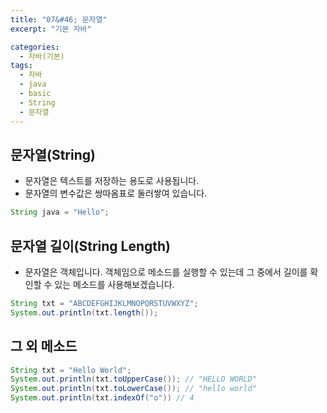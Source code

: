 ```yaml
---
title: "07&#46; 문자열"
excerpt: "기본 자바"

categories:
  - 자바(기본)
tags:
  - 자바
  - java
  - basic
  - String
  - 문자열
---
```


## 문자열(String)
- 문자열은 텍스트를 저장하는 용도로 사용됩니다.
- 문자열의 변수값은 쌍따옴표로 둘러쌓여 있습니다.
```java
String java = "Hello";
```

## 문자열 길이(String Length)
- 문자열은 객체입니다. 객체임으로 메소드를 실행할 수 있는데 그 중에서 길이를 확인할 수 있는 메소드를 사용해보겠습니다.
```java
String txt = "ABCDEFGHIJKLMNOPQRSTUVWXYZ";
System.out.println(txt.length());
```

## 그 외 메소드
```java
String txt = "Hello World";
System.out.println(txt.toUpperCase()); // "HELLO WORLD"
System.out.println(txt.toLowerCase()); // "hello world"
System.out.println(txt.indexOf("o")) // 4
```

